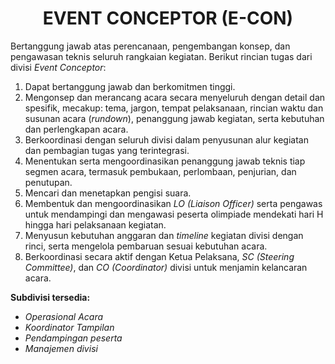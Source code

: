 <h1 style="text-align: center;">EVENT CONCEPTOR (E-CON)</h1>

Bertanggung jawab atas perencanaan, pengembangan konsep, dan pengawasan teknis seluruh rangkaian kegiatan. Berikut rincian tugas dari divisi *Event Conceptor*:

1. Dapat bertanggung jawab dan berkomitmen tinggi.  
2. Mengonsep dan merancang acara secara menyeluruh dengan detail dan spesifik, mecakup: tema, jargon, tempat pelaksanaan, rincian waktu dan susunan acara (*rundown*), penanggung jawab kegiatan, serta kebutuhan dan perlengkapan acara.  
3. Berkoordinasi dengan seluruh divisi dalam penyusunan alur kegiatan dan pembagian tugas yang terintegrasi.  
4. Menentukan serta mengoordinasikan penanggung jawab teknis tiap segmen acara, termasuk pembukaan, perlombaan, penjurian, dan penutupan.  
5. Mencari dan menetapkan pengisi suara.  
6. Membentuk dan mengoordinasikan *LO (Liaison Officer)* serta pengawas untuk mendampingi dan mengawasi peserta olimpiade mendekati hari H hingga hari pelaksanaan kegiatan.  
7. Menyusun kebutuhan anggaran dan *timeline* kegiatan divisi dengan rinci, serta mengelola pembaruan sesuai kebutuhan acara.  
8. Berkoordinasi secara aktif dengan Ketua Pelaksana, *SC (Steering Committee)*, dan *CO (Coordinator)* divisi untuk menjamin kelancaran acara.  

**Subdivisi tersedia:**
- *Operasional Acara*  
- *Koordinator Tampilan*  
- *Pendampingan peserta*  
- *Manajemen divisi*
